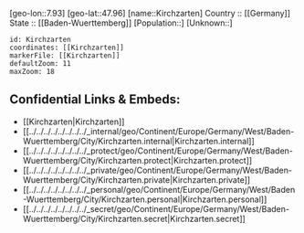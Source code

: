 ﻿---
location: [47.96,7.93] 
mapzoom: [7,12] 
mapmarker: city 
type: City
tags:
- geo/City


SpocWebEntityId: 31452
isDeleted: false
confidential: public

---
[geo-lon::7.93] 
[geo-lat::47.96] 
[name::Kirchzarten] 
Country :: [[Germany]]  
State :: [[Baden-Wuerttemberg]] 
[Population::] 
[Unknown::] 


```leaflet
id: Kirchzarten
coordinates: [[Kirchzarten]] 
markerFile: [[Kirchzarten]] 
defaultZoom: 11 
maxZoom: 18
```


## Confidential Links & Embeds: 
- [[Kirchzarten|Kirchzarten]]  
- [[../../../../../../../../_internal/geo/Continent/Europe/Germany/West/Baden-Wuerttemberg/City/Kirchzarten.internal|Kirchzarten.internal]] 
- [[../../../../../../../../_protect/geo/Continent/Europe/Germany/West/Baden-Wuerttemberg/City/Kirchzarten.protect|Kirchzarten.protect]] 
- [[../../../../../../../../_private/geo/Continent/Europe/Germany/West/Baden-Wuerttemberg/City/Kirchzarten.private|Kirchzarten.private]] 
- [[../../../../../../../../_personal/geo/Continent/Europe/Germany/West/Baden-Wuerttemberg/City/Kirchzarten.personal|Kirchzarten.personal]] 
- [[../../../../../../../../_secret/geo/Continent/Europe/Germany/West/Baden-Wuerttemberg/City/Kirchzarten.secret|Kirchzarten.secret]] 
